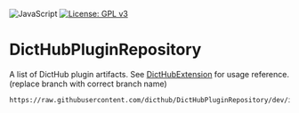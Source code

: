![JavaScript](https://img.shields.io/badge/JavaScript-green.svg)
[![License: GPL v3](https://img.shields.io/badge/License-GPL%20v3-blue.svg)](https://www.gnu.org/licenses/gpl-3.0)


# DictHubPluginRepository

A list of DictHub plugin artifacts. See [DictHubExtension](https://github.com/dicthub/DictHubExtension) for usage reference. (replace branch with correct branch name)

```
https://raw.githubusercontent.com/dicthub/DictHubPluginRepository/dev/index.json
```